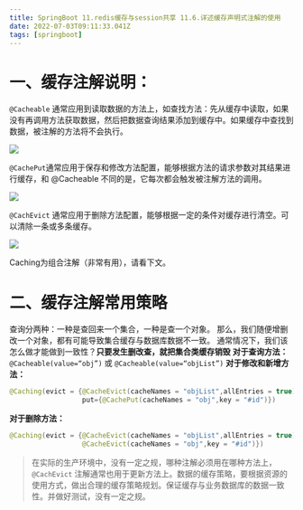```yaml
---
title: SpringBoot 11.redis缓存与session共享 11.6.详述缓存声明式注解的使用
date: 2022-07-03T09:11:33.041Z
tags: [springboot]
---
```

# 一、缓存注解说明：

`@Cacheable` 通常应用到读取数据的方法上，如查找方法：先从缓存中读取，如果没有再调用方法获取数据，然后把数据查询结果添加到缓存中。如果缓存中查找到数据，被注解的方法将不会执行。

![](https://cdn.jsdelivr.net/gh/krislinzhao/IMGcloud/img/20200429154434.png)

`@CachePut`通常应用于保存和修改方法配置，能够根据方法的请求参数对其结果进行缓存，和 @Cacheable 不同的是，它每次都会触发被注解方法的调用。

![](https://cdn.jsdelivr.net/gh/krislinzhao/IMGcloud/img/20200429154505.png)

`@CachEvict` 通常应用于删除方法配置，能够根据一定的条件对缓存进行清空。可以清除一条或多条缓存。

![](https://cdn.jsdelivr.net/gh/krislinzhao/IMGcloud/img/20200429154630.png)

Caching为组合注解（非常有用），请看下文。

# 二、缓存注解常用策略

查询分两种：一种是查回来一个集合，一种是查一个对象。
那么，我们随便增删改一个对象，都有可能导致集合缓存与数据库数据不一致。
通常情况下，我们该怎么做才能做到一致性？**只要发生删改查，就把集合类缓存销毁**
**对于查询方法：**
`@Cacheable(value=“obj”)` 或 `@Cacheable(value=“objList”)`
**对于修改和新增方法：**

```java
@Caching(evict = {@CacheEvict(cacheNames = "objList",allEntries = true)},
                  put={@CachePut(cacheNames = "obj",key = "#id")})
```

**对于删除方法：**

```java
@Caching(evict = {@CacheEvict(cacheNames = "objList",allEntries = true),
                  @CacheEvict(cacheNames = "obj",key = "#id")})
```

> 在实际的生产环境中，没有一定之规，哪种注解必须用在哪种方法上，`@CachEvict` 注解通常也用于更新方法上。数据的缓存策略，要根据资源的使用方式，做出合理的缓存策略规划。保证缓存与业务数据库的数据一致性。并做好测试，没有一定之规。